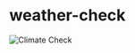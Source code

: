 # weather-check


![Climate Check](https://user-images.githubusercontent.com/63077892/98612038-f192d680-22fb-11eb-8d51-c7b64ead78da.JPG)
